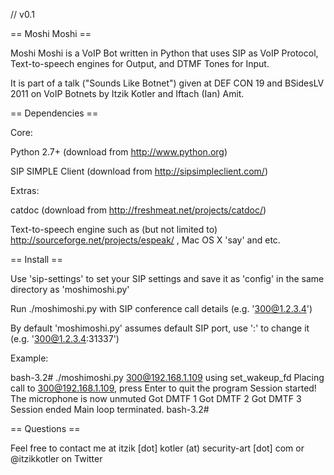 // v0.1

== Moshi Moshi ==

Moshi Moshi is a VoIP Bot written in Python that uses SIP as VoIP Protocol, Text-to-speech engines for Output, and DTMF Tones for Input.

It is part of a talk ("Sounds Like Botnet") given at DEF CON 19 and BSidesLV 2011 on VoIP Botnets by Itzik Kotler and Iftach (Ian) Amit.

== Dependencies ==

Core:

Python 2.7+ (download from http://www.python.org)

SIP SIMPLE Client (download from http://sipsimpleclient.com/)

Extras:

catdoc (download from http://freshmeat.net/projects/catdoc/)

Text-to-speech engine such as (but not limited to) http://sourceforge.net/projects/espeak/ , Mac OS X 'say' and etc.

== Install ==

Use 'sip-settings' to set your SIP settings and save it as 'config' in the same directory as 'moshimoshi.py'

Run ./moshimoshi.py with SIP conference call details (e.g. '300@1.2.3.4')

By default 'moshimoshi.py' assumes default SIP port, use ':' to change it (e.g. '300@1.2.3.4:31337')

Example:

bash-3.2# ./moshimoshi.py 300@192.168.1.109
using set_wakeup_fd
Placing call to 300@192.168.1.109, press Enter to quit the program
Session started!
The microphone is now unmuted
Got DMTF 1 
Got DMTF 2 
Got DMTF 3 
<Pressed Enter>
Session ended
Main loop terminated.
bash-3.2# 

== Questions ==

Feel free to contact me at itzik [dot] kotler (at) security-art [dot] com or @itzikkotler on Twitter
